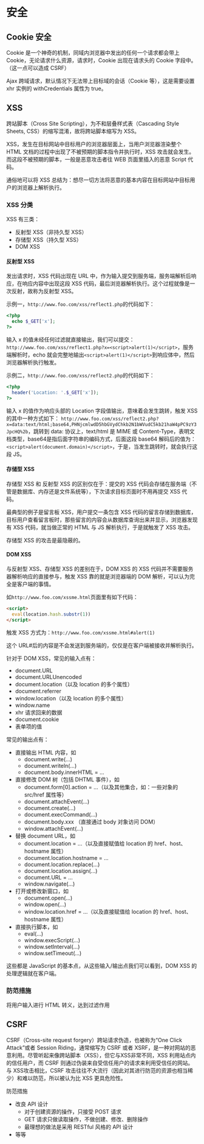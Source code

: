 # 安全

## Cookie 安全

Cookie 是一个神奇的机制，同域内浏览器中发出的任何一个请求都会带上 Cookie，无论请求什么资源，请求时，Cookie 出现在请求头的 Cookie 字段中。（这一点可以造成 CSRF）

Ajax 跨域请求，默认情况下无法带上目标域的会话（Cookie 等），这是需要设置 xhr 实例的 withCredentials 属性为 true。


## XSS

跨站脚本（Cross Site Scripting），为不和层叠样式表（Cascading Style Sheets, CSS）的缩写混淆，故将跨站脚本缩写为 XSS。

XSS，发生在目标网站中目标用户的浏览器层面上，当用户浏览器渲染整个 HTML 文档的过程中出现了不被预期的脚本指令并执行时，XSS 攻击就会发生。而这段不被预期的脚本，一般是恶意攻击者往 WEB 页面里插入的恶意 Script 代码。

通俗地可以将 XSS 总结为：想尽一切方法将恶意的基本内容在目标网站中目标用户的浏览器上解析执行。

### XSS 分类

XSS 有三类：
- 反射型 XSS（非持久型 XSS）
- 存储型 XSS（持久型 XSS）
- DOM XSS

#### 反射型 XSS

发出请求时，XSS 代码出现在 URL 中，作为输入提交到服务端，服务端解析后响应，在响应内容中出现这段 XSS 代码，最后浏览器解析执行。这个过程就像是一次反射，故称为反射型 XSS。

示例一，`http://www.foo.com/xss/reflect1.php`的代码如下：
```php
<?php
  echo $_GET['x'];
?>
```
输入 x 的值未经任何过滤就直接输出，我们可以提交：`http://www.foo.com/xss/reflect1.php?x=<script>alert(1)</script>`，服务端解析时，echo 就会完整地输出`<script>alert(1)</script>`到响应体中，然后浏览器解析执行触发。

示例二，`http://www.foo.com/xss/reflect2.php`的代码如下：
```php
<?php
  header('Location: '.$_GET['x']);
?>
```
输入 x 的值作为响应头部的 Location 字段值输出，意味着会发生跳转，触发 XSS 的其中一种方式如下：
`http://www.foo.com/xss/reflect2.php?x=data:text/html;base64,PHNjcmlwdD5hbGVydChkb2N1bWVudC5kb21haW4pPC9zY3JpcHQ%2b`，跳转到 data: 协议上，text/html 是 MIME 或 Content-Type，表明文档类型，base64是指后面字符串的编码方式，后面这段 base64 解码后的值为：
`<script>alert(document.domain)</script>`，于是，当发生跳转时，就会执行这段 JS。


#### 存储型 XSS

存储型 XSS 和 反射型 XSS 的区别仅在于：提交的 XSS 代码会存储在服务端（不管是数据库、内存还是文件系统等），下次请求目标页面时不用再提交 XSS 代码。

最典型的例子是留言板 XSS，用户提交一条包含 XSS 代码的留言存储到数据库，目标用户查看留言板时，那些留言的内容会从数据库查询出来并显示，浏览器发现有 XSS 代码，就当做正常的 HTML 与 JS 解析执行，于是就触发了 XSS 攻击。

存储型 XSS 的攻击是最隐蔽的。


#### DOM XSS

与反射型 XSS、存储型 XSS 的差别在于，DOM XSS 的 XSS 代码并不需要服务器解析响应的直接参与，触发 XSS 靠的就是浏览器端的 DOM 解析，可以认为完全是客户端的事情。

如`http://www.foo.com/xssme.html`页面里有如下代码：

```html
<script>
  eval(location.hash.substr(1))
</script>
```

触发 XSS 方式为：`http://www.foo.com/xssme.html#alert(1)`

这个 URL#后的内容是不会发送到服务端的，仅仅是在客户端被接收并解析执行。

针对于 DOM XSS，常见的输入点有：
- document.URL
- document.URLUnencoded
- document.location（以及 location 的多个属性）
- document.referrer
- window.location（以及 location 的多个属性）
- window.name
- xhr 请求回来的数据
- document.cookie
- 表单项的值

常见的输出点有：
- 直接输出 HTML 内容，如
    - document.write(...)
    - document.writeln(...)
    - document.body.innerHTML = ...
- 直接修改 DOM 树（包括 DHTML 事件），如
    - document.form[0].action = ...（以及其他集合，如：一些对象的 src/href 属性等）
    - document.attachEvent(...)
    - document.create(...)
    - document.execCommand(...)
    - document.body.xxx （直接通过 body 对象访问 DOM）
    - window.attachEvent(...)
- 替换 document URL，如
    - document.location = ...（以及直接赋值给 location 的 href、host、hostname 属性）
    - document.location.hostname = ...
    - document.location.replace(...)
    - document.location.assign(...)
    - document.URL = ...
    - window.navigate(...)
- 打开或修改新窗口，如
    - document.open(...)
    - window.open(...)
    - window.location.href = ...（以及直接赋值给 location 的 href、host、hostname 属性）
- 直接执行脚本，如
    - eval(...)
    - window.execScript(...)
    - window.setInterval(...)
    - window.setTimeout(...)

这些都是 JavaScript 的基本点，从这些输入/输出点我们可以看到，DOM XSS 的处理逻辑就在客户端。


### 防范措施

将用户输入进行 HTML 转义，达到过滤作用


## CSRF

CSRF（Cross-site request forgery）跨站请求伪造，也被称为“One Click Attack”或者 Session Riding，通常缩写为 CSRF 或者 XSRF，是一种对网站的恶意利用。尽管听起来像跨站脚本（XSS），但它与XSS非常不同，XSS 利用站点内的信任用户，而 CSRF 则通过伪装来自受信任用户的请求来利用受信任的网站。与 XSS攻击相比，CSRF 攻击往往不大流行（因此对其进行防范的资源也相当稀少）和难以防范，所以被认为比 XSS 更具危险性。

防范措施
- 改良 API 设计
    - 对于创建资源的操作，只接受 POST 请求
    - GET 请求只做读取操作，不做创建、修改、删除操作
    - 最理想的做法是采用 RESTful 风格的 API 设计
- 等等
